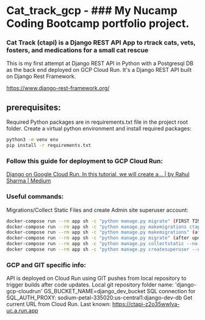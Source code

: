 # Cat_track_gcp - ### My Nucamp Coding Bootcamp portfolio  project.
### Cat Track (ctapi) is a Django REST API App to rtrack cats, vets, fosters, and medications for a small cat rescue

This is my first attempt at Django REST API in Python with a Postgresql DB as the back end deployed on GCP Cloud Run. It's a Django REST API built on Django Rest Framework.

https://www.django-rest-framework.org/

## prerequisites:
Required Python packages are in requirements.txt file in the project root folder. Create a virtual python environment and install required packages:
```sh
python3 -m venv env
pip install -r requirements.txt
```
### Follow this guide for deployment to GCP Cloud Run:
[Django on Google Cloud Run. In this tutorial, we will create a… | by Rahul Sharma | Medium](https://medium.com/@rahulxsharma/django-on-google-cloud-run-3f2f93ae0917)

### Useful commands:
Migrations/Collect Static Files and create Admin site superuser account:
```bash
docker-compose run --rm app sh -c "python manage.py migrate" (FIRST TIME CREATES TABLES FOR DRFADMIN SITE)
docker-compose run --rm app sh -c "python manage.py makemigrations ctapi" (ONLY RUN FIRST TIME: to create migrations for ctapi app)
docker-compose run --rm app sh -c "python manage.py makemigrations" (after updating Django models)
docker-compose run --rm app sh -c "python manage.py migrate" (after updating models and "makemigrations"
docker-compose run --rm app sh -c "python manage.py collectstatic --no-input"
docker compose run --rm app sh -c "python manage.py createsuperuser --username=<DESIRED_USERNAME> --email=<YOUR EMAIL>"
```
### GCP and GIT specific info:
API is deployed on Cloud Run using GIT pushes from local repository to trigger builds after code updates. 
Local git repository folder name: 'django-gcp-cloudrun'
GS_BUCKET_NAME=django_dev_bucket
SQL connection for SQL_AUTH_PROXY: sodium-petal-335020:us-central1:django-dev-db
Get current URL from Cloud Run. Last known: https://ctapi-z2o35wwlva-uc.a.run.app


